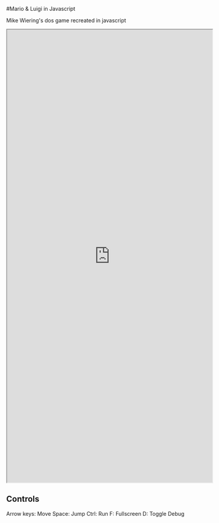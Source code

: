  #Mario & Luigi in Javascript
 
 Mike Wiering's dos game recreated in javascript
 
 <iframe src="https://lefterise.github.io/mario/" height="1200" width="546" title="Demo"></iframe> 
 
 ## Controls
 
 Arrow keys: Move
 Space: Jump
 Ctrl: Run
 F: Fullscreen
 D: Toggle Debug
 